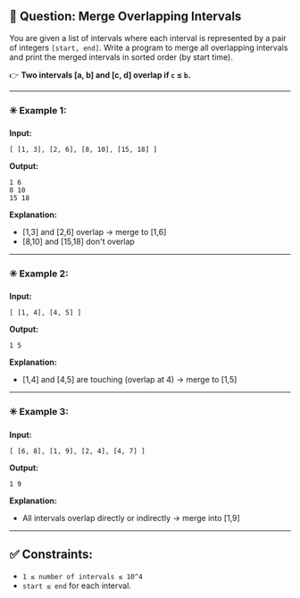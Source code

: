 ## 📖 Question: Merge Overlapping Intervals

You are given a list of intervals where each interval is represented by a pair of integers `[start, end]`. Write a program to merge all overlapping intervals and print the merged intervals in sorted order (by start time).

👉 **Two intervals \[a, b] and \[c, d] overlap if `c` ≤ `b`.**

---

### ✳️ Example 1:

**Input:**

```
[ [1, 3], [2, 6], [8, 10], [15, 18] ]
```

**Output:**

```
1 6
8 10
15 18
```

**Explanation:**

* \[1,3] and \[2,6] overlap → merge to \[1,6]
* \[8,10] and \[15,18] don't overlap

---

### ✳️ Example 2:

**Input:**

```
[ [1, 4], [4, 5] ]
```

**Output:**

```
1 5
```

**Explanation:**

* \[1,4] and \[4,5] are touching (overlap at 4) → merge to \[1,5]

---

### ✳️ Example 3:

**Input:**

```
[ [6, 8], [1, 9], [2, 4], [4, 7] ]
```

**Output:**

```
1 9
```

**Explanation:**

* All intervals overlap directly or indirectly → merge into \[1,9]

---

## ✅ Constraints:

* `1 ≤ number of intervals ≤ 10^4`
* `start ≤ end` for each interval.